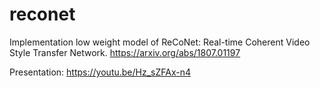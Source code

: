 # reconet
Implementation low weight model of  ReCoNet: Real-time Coherent Video Style Transfer Network.
https://arxiv.org/abs/1807.01197

Presentation:
https://youtu.be/Hz_sZFAx-n4

